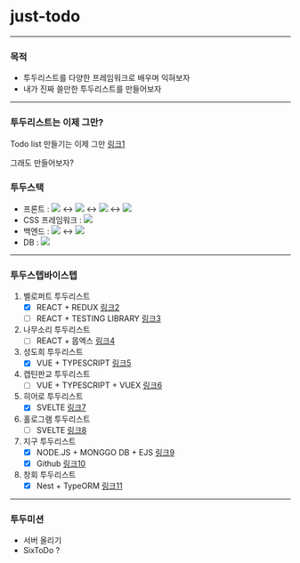 # just-todo

---

### 목적

- 투두리스트를 다양한 프레임워크로 배우며 익혀보자
- 내가 진짜 쓸만한 투두리스트를 만들어보자

---

### 투두리스트는 이제 그만?

Todo list 만들기는 이제 그만 [링크1]

그래도 만들어보자?

### 투두스택

- 프론트 : <img src="https://img.shields.io/badge/react-61DAFB?style=flat&logo=react&logoColor=black">
  ↔ <img src="https://img.shields.io/badge/vue.js-4FC08D?style=flat&logo=vue.js&logoColor=white">
  ↔ <img src="https://img.shields.io/badge/svelte-E34F26?style=flat&logo=svelte&logoColor=white">
  ↔ <img src="https://img.shields.io/badge/javascript-F7DF1E?style=flat&logo=javascript&logoColor=black">
- CSS 프레임워크 : <img src="https://img.shields.io/badge/Material Design-757575?style=flat&logo=Material Design&logoColor=white">
- 백엔드 : <img src="https://img.shields.io/badge/Express-000000?style=flat&logo=express&logoColor=white">
  ↔ <img src="https://img.shields.io/badge/Nestjs-E0234E?style=flat&logo=Nestjs&logoColor=white"> 
- DB : <img src="https://img.shields.io/badge/PostgreSQL-4169E1?style=flat&logo=PostgreSQL&logoColor=white">

---

### 투두스텝바이스텝

1. 벨로퍼트 투두리스트
    - [x] REACT + REDUX [링크2]
    - [ ] REACT + TESTING LIBRARY [링크3]
2. 나무소리 투두리스트
    - [ ] REACT + 몹엑스 [링크4]
3. 성도희 투두리스트
    - [x] VUE + TYPESCRIPT [링크5]
4. 캡틴판교 투두리스트
    - [ ] VUE + TYPESCRIPT + VUEX [링크6]
5. 히어로 투두리스트
    - [x] SVELTE [링크7]
6. 홀로그램 투두리스트
    - [ ] SVELTE [링크8]
7. 지구 투두리스트
    - [x] NODE.JS + MONGGO DB + EJS [링크9]
    - [x] Github [링크10]
8. 창회 투두리스트
    - [x] Nest + TypeORM [링크11]

[링크1]: https://techblog.woowahan.com/2672/

[링크2]: https://react.vlpt.us/mashup-todolist/03-implement.html

[링크3]: https://velog.io/@velopert/tdd-with-react-testing-library

[링크4]: https://youtube.com/playlist?list=PLOSNUO27qFbtYC5oRwJVsNavcPEI5uoiJ

[링크5]: https://www.inflearn.com/course/Typescript_Vue

[링크6]: https://www.inflearn.com/course/vue-pwa-vue-js-%EC%A4%91%EA%B8%89

[링크7]: https://www.inflearn.com/course/%EC%8A%A4%EB%B2%A8%ED%8A%B8-%EC%9E%85%EB%AC%B8-%EA%B0%80%EC%9D%B4%EB%93%9C

[링크8]: https://www.inflearn.com/course/%EB%A7%8C%EB%93%A4%EB%A9%B4%EC%84%9C-%EB%B0%B0%EC%9A%B0%EB%8A%94-%EC%8A%A4%EB%B2%A8%ED%8A%B8

[링크9]: https://earth-ing.tistory.com/m/33

[링크10]: https://github.com/earth-space/NodeApp/tree/todo

[링크11]: https://changhoi.github.io/posts/backend/nest-todo-api-demo/

---

### 투두미션

- 서버 올리기
- SixToDo ?
